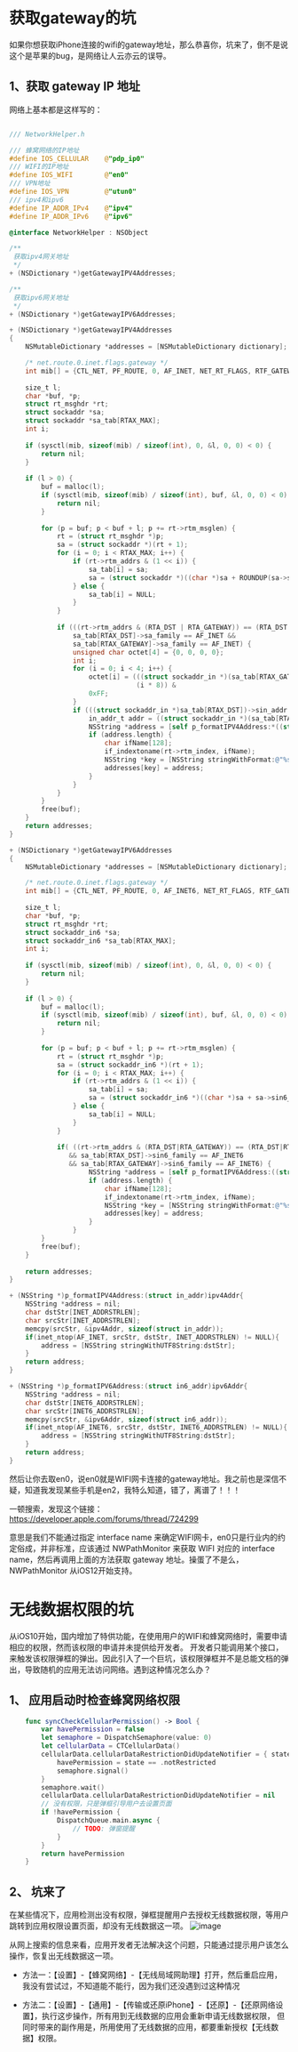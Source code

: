 # 获取gateway的坑

如果你想获取iPhone连接的wifi的gateway地址，那么恭喜你，坑来了，倒不是说这个是苹果的bug，是网络让人云亦云的误导。

## 1、获取 gateway IP 地址

网络上基本都是这样写的：

```objective-c

/// NetworkHelper.h

/// 蜂窝网络的IP地址
#define IOS_CELLULAR    @"pdp_ip0"
/// WIFI的IP地址
#define IOS_WIFI        @"en0"
/// VPN地址
#define IOS_VPN         @"utun0"
/// ipv4和ipv6
#define IP_ADDR_IPv4    @"ipv4"
#define IP_ADDR_IPv6    @"ipv6"

@interface NetworkHelper : NSObject

/**
 获取ipv4网关地址
 */
+ (NSDictionary *)getGatewayIPV4Addresses;

/**
 获取ipv6网关地址
 */
+ (NSDictionary *)getGatewayIPV6Addresses;


```


```objective-c
+ (NSDictionary *)getGatewayIPV4Addresses
{
    NSMutableDictionary *addresses = [NSMutableDictionary dictionary];

    /* net.route.0.inet.flags.gateway */
    int mib[] = {CTL_NET, PF_ROUTE, 0, AF_INET, NET_RT_FLAGS, RTF_GATEWAY};
    
    size_t l;
    char *buf, *p;
    struct rt_msghdr *rt;
    struct sockaddr *sa;
    struct sockaddr *sa_tab[RTAX_MAX];
    int i;
    
    if (sysctl(mib, sizeof(mib) / sizeof(int), 0, &l, 0, 0) < 0) {
        return nil;
    }
    
    if (l > 0) {
        buf = malloc(l);
        if (sysctl(mib, sizeof(mib) / sizeof(int), buf, &l, 0, 0) < 0) {
            return nil;
        }
        
        for (p = buf; p < buf + l; p += rt->rtm_msglen) {
            rt = (struct rt_msghdr *)p;
            sa = (struct sockaddr *)(rt + 1);
            for (i = 0; i < RTAX_MAX; i++) {
                if (rt->rtm_addrs & (1 << i)) {
                    sa_tab[i] = sa;
                    sa = (struct sockaddr *)((char *)sa + ROUNDUP(sa->sa_len));
                } else {
                    sa_tab[i] = NULL;
                }
            }
            
            if (((rt->rtm_addrs & (RTA_DST | RTA_GATEWAY)) == (RTA_DST | RTA_GATEWAY)) &&
                sa_tab[RTAX_DST]->sa_family == AF_INET &&
                sa_tab[RTAX_GATEWAY]->sa_family == AF_INET) {
                unsigned char octet[4] = {0, 0, 0, 0};
                int i;
                for (i = 0; i < 4; i++) {
                    octet[i] = (((struct sockaddr_in *)(sa_tab[RTAX_GATEWAY]))->sin_addr.s_addr >>
                                (i * 8)) &
                    0xFF;
                }
                if (((struct sockaddr_in *)sa_tab[RTAX_DST])->sin_addr.s_addr == 0) {
                    in_addr_t addr = ((struct sockaddr_in *)(sa_tab[RTAX_GATEWAY]))->sin_addr.s_addr;
                    NSString *address = [self p_formatIPV4Address:*((struct in_addr *)&addr)];
                    if (address.length) {
                        char ifName[128];
                        if_indextoname(rt->rtm_index, ifName);
                        NSString *key = [NSString stringWithFormat:@"%s/%@", ifName, IP_ADDR_IPv4];
                        addresses[key] = address;
                    }
                }
            }
        }
        free(buf);
    }
    return addresses;
}

+ (NSDictionary *)getGatewayIPV6Addresses
{
    NSMutableDictionary *addresses = [NSMutableDictionary dictionary];

    /* net.route.0.inet.flags.gateway */
    int mib[] = {CTL_NET, PF_ROUTE, 0, AF_INET6, NET_RT_FLAGS, RTF_GATEWAY};
    
    size_t l;
    char *buf, *p;
    struct rt_msghdr *rt;
    struct sockaddr_in6 *sa;
    struct sockaddr_in6 *sa_tab[RTAX_MAX];
    int i;
    
    if (sysctl(mib, sizeof(mib) / sizeof(int), 0, &l, 0, 0) < 0) {
        return nil;
    }
    
    if (l > 0) {
        buf = malloc(l);
        if (sysctl(mib, sizeof(mib) / sizeof(int), buf, &l, 0, 0) < 0) {
            return nil;
        }
        
        for (p = buf; p < buf + l; p += rt->rtm_msglen) {
            rt = (struct rt_msghdr *)p;
            sa = (struct sockaddr_in6 *)(rt + 1);
            for (i = 0; i < RTAX_MAX; i++) {
                if (rt->rtm_addrs & (1 << i)) {
                    sa_tab[i] = sa;
                    sa = (struct sockaddr_in6 *)((char *)sa + sa->sin6_len);
                } else {
                    sa_tab[i] = NULL;
                }
            }
            
            if( ((rt->rtm_addrs & (RTA_DST|RTA_GATEWAY)) == (RTA_DST|RTA_GATEWAY))
               && sa_tab[RTAX_DST]->sin6_family == AF_INET6
               && sa_tab[RTAX_GATEWAY]->sin6_family == AF_INET6) {
                    NSString *address = [self p_formatIPV6Address:((struct sockaddr_in6 *)(sa_tab[RTAX_GATEWAY]))->sin6_addr];
                    if (address.length) {
                        char ifName[128];
                        if_indextoname(rt->rtm_index, ifName);
                        NSString *key = [NSString stringWithFormat:@"%s/%@", ifName, IP_ADDR_IPv6];
                        addresses[key] = address;
                    }
                }
        }
        free(buf);
    }
    
    return addresses;
}

+ (NSString *)p_formatIPV4Address:(struct in_addr)ipv4Addr{
    NSString *address = nil;
    char dstStr[INET_ADDRSTRLEN];
    char srcStr[INET_ADDRSTRLEN];
    memcpy(srcStr, &ipv4Addr, sizeof(struct in_addr));
    if(inet_ntop(AF_INET, srcStr, dstStr, INET_ADDRSTRLEN) != NULL){
        address = [NSString stringWithUTF8String:dstStr];
    }
    return address;
}

+ (NSString *)p_formatIPV6Address:(struct in6_addr)ipv6Addr{
    NSString *address = nil;
    char dstStr[INET6_ADDRSTRLEN];
    char srcStr[INET6_ADDRSTRLEN];
    memcpy(srcStr, &ipv6Addr, sizeof(struct in6_addr));
    if(inet_ntop(AF_INET6, srcStr, dstStr, INET6_ADDRSTRLEN) != NULL){
        address = [NSString stringWithUTF8String:dstStr];
    }
    return address;
}

```

然后让你去取en0，说en0就是WIFI网卡连接的gateway地址。我之前也是深信不疑，知道我发现某些手机是en2，我特么知道，错了，离谱了！！！

一顿搜索，发现这个链接：https://developer.apple.com/forums/thread/724299

意思是我们不能通过指定 interface name 来确定WIFI网卡，en0只是行业内的约定俗成，并非标准，应该通过 NWPathMonitor 来获取 WIFI 对应的 interface name，然后再调用上面的方法获取 gateway 地址。操蛋了不是么，NWPathMonitor 从iOS12开始支持。




# 无线数据权限的坑

从iOS10开始，国内增加了特供功能，在使用用户的WIFI和蜂窝网络时，需要申请相应的权限，然而该权限的申请并未提供给开发者。
开发者只能调用某个接口，来触发该权限弹框的弹出。因此引入了一个巨坑，该权限弹框并不是总能文档的弹出，导致随机的应用无法访问网络。遇到这种情况怎么办？

## 1、 应用启动时检查蜂窝网络权限

```swift
    func syncCheckCellularPermission() -> Bool {
        var havePermission = false
        let semaphore = DispatchSemaphore(value: 0)
        let cellularData = CTCellularData()
        cellularData.cellularDataRestrictionDidUpdateNotifier = { state in
            havePermission = state == .notRestricted
            semaphore.signal()
        }
        semaphore.wait()
        cellularData.cellularDataRestrictionDidUpdateNotifier = nil
        // 没有权限，只是弹框引导用户去设置页面
        if !havePermission {
            DispatchQueue.main.async {
                // TODO: 弹窗提醒
            }
        }
        return havePermission
    }
```

## 2、 坑来了

在某些情况下，应用检测出没有权限，弹框提醒用户去授权无线数据权限，等用户跳转到应用权限设置页面，却没有无线数据这一项。
![image](https://github.com/aolan/iOS_Develop/assets/6744261/b9b20342-d45f-4474-809b-7eb6fc3d2320)

从网上搜索的信息来看，应用开发者无法解决这个问题，只能通过提示用户该怎么操作，恢复出无线数据这一项。

* 方法一：【设置】-【蜂窝网络】-【无线局域网助理】打开，然后重启应用，我没有尝试过，不知道能不能行，因为我们还没遇到过这种情况

* 方法二：【设置】-【通用】-【传输或还原iPhone】-【还原】-【还原网络设置】，执行这步操作，所有用到无线数据的应用会重新申请无线数据权限，
但同时带来的副作用是，所用使用了无线数据的应用，都要重新授权【无线数据】权限。

       
        
